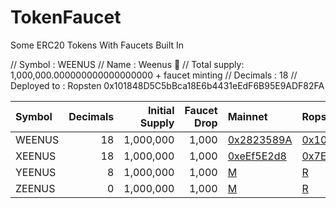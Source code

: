 # TokenFaucet
Some ERC20 Tokens With Faucets Built In

// Symbol      : WEENUS
// Name        : Weenus 💪
// Total supply: 1,000,000.000000000000000000 + faucet minting
// Decimals    : 18
// Deployed to : Ropsten 0x101848D5C5bBca18E6b4431eEdF6B95E9ADF82FA


Symbol | Decimals | Initial Supply | Faucet Drop | Mainnet | Ropsten | Rinkeby | Kovan | Görli
:----- | --------:| --------------:| -----------:|:------- |:------- |:------- |:----- |:-----
WEENUS | 18 | 1,000,000 | 1,000 | [0x2823589A](https://etherscan.io/address/0x2823589Ae095D99bD64dEeA80B4690313e2fB519#code) | [0x101848D5](https://ropsten.etherscan.io/address/0x101848D5C5bBca18E6b4431eEdF6B95E9ADF82FA#code) | [Rk](rk)  | [K](k)  |[G](g)
XEENUS | 18 | 1,000,000 | 1,000 | [0xeEf5E2d8](https://etherscan.io/address/0xeEf5E2d8255E973d587217f9509B416b41CA5870#code) | [0x7E0480Ca](https://ropsten.etherscan.io/address/0x7E0480Ca9fD50EB7A3855Cf53c347A1b4d6A2FF5#code) | [Rk](rk)  | [K](k)  |[G](g)
YEENUS |  8 | 1,000,000 | 1,000 | [M](m) | [R](r) | [Rk](rk)  | [K](k)  |[G](g)
ZEENUS |  0 | 1,000,000 | 1,000 | [M](m) | [R](r) | [Rk](rk)  | [K](k)  |[G](g)
